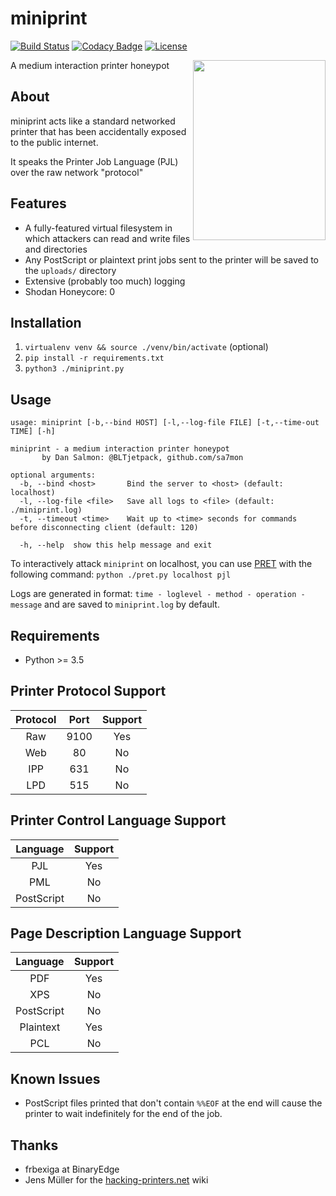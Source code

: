 # miniprint

[![Build Status](https://travis-ci.com/sa7mon/miniprint.svg?token=KqpCvMUSb1yeyAUKGDAx&branch=master)](https://travis-ci.com/sa7mon/miniprint)
[![Codacy Badge](https://api.codacy.com/project/badge/Grade/6d424ff40c7d494e88b9bfe11c117e1f)](https://www.codacy.com?utm_source=github.com&amp;utm_medium=referral&amp;utm_content=sa7mon/miniprint&amp;utm_campaign=Badge_Grade)
[![License](https://img.shields.io/github/license/sa7mon/miniprint.svg)](https://github.com/sa7mon/miniprint/blob/master/LICENSE.md)

<img align="right" width="212" height="288" src="https://user-images.githubusercontent.com/3712226/54886937-78f7b180-4e5b-11e9-8ccc-18716f2b5a3b.png">

A medium interaction printer honeypot

## About 

miniprint acts like a standard networked printer that has been accidentally exposed to the public internet. 

It speaks the Printer Job Language (PJL) over the raw network "protocol"

## Features
* A fully-featured virtual filesystem in which attackers can read and write files and directories
* Any PostScript or plaintext print jobs sent to the printer will be saved to the `uploads/` directory
* Extensive (probably too much) logging
* Shodan Honeycore: 0

## Installation
1. `virtualenv venv && source ./venv/bin/activate` (optional)
1. `pip install -r requirements.txt`
1. `python3 ./miniprint.py`

## Usage
```
usage: miniprint [-b,--bind HOST] [-l,--log-file FILE] [-t,--time-out TIME] [-h]

miniprint - a medium interaction printer honeypot
       by Dan Salmon: @BLTjetpack, github.com/sa7mon 

optional arguments:
  -b, --bind <host>       Bind the server to <host> (default: localhost)
  -l, --log-file <file>   Save all logs to <file> (default: ./miniprint.log)
  -t, --timeout <time>    Wait up to <time> seconds for commands before disconnecting client (default: 120)

  -h, --help  show this help message and exit
```
To interactively attack `miniprint` on localhost, you can use [PRET](https://github.com/RUB-NDS/PRET) with the following command: `python ./pret.py localhost pjl`

Logs are generated in format: `time - loglevel - method - operation - message` and are saved to `miniprint.log` by default.

## Requirements
  * Python >= 3.5

## Printer Protocol Support
| Protocol | Port | Support |
|:--------:|:----:|:-------:|
|    Raw   | 9100 |   Yes   |
|    Web   |  80  |    No   |
|    IPP   |  631 |    No   |
|    LPD   |  515 |    No   |

## Printer Control Language Support
| **Language** | **Support** |
|:------------:|:-----------:|
|      PJL     |      Yes    |
|      PML     |      No     |
|  PostScript  |      No     |

## Page Description Language Support
| **Language** | **Support** |
|:------------:|:-----------:|
|      PDF     |      Yes    |
|      XPS     |      No     |
|  PostScript  |      No     |
|   Plaintext  |      Yes    |
|      PCL     |      No     |

## Known Issues
  * PostScript files printed that don't contain `%%EOF` at the end will cause the printer to wait indefinitely for the end of the job.

## Thanks
  * frbexiga at BinaryEdge
  * Jens Müller for the [hacking-printers.net](https://hacking-printers.net/wiki/) wiki
